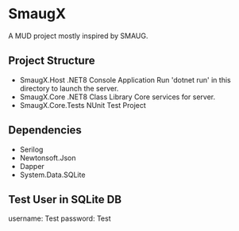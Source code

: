 # SmaugX
A MUD project mostly inspired by SMAUG.

## Project Structure
- SmaugX.Host
.NET8 Console Application
Run 'dotnet run' in this directory to launch the server.
- SmaugX.Core
.NET8 Class Library
Core services for server.
- SmaugX.Core.Tests
NUnit Test Project

## Dependencies
- Serilog
- Newtonsoft.Json
- Dapper
- System.Data.SQLite

## Test User in SQLite DB
username: Test
password: Test